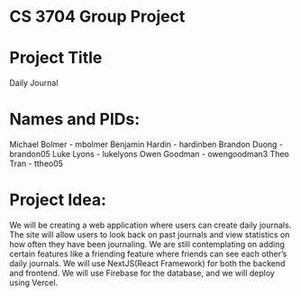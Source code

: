 # CS 3704 Group Project

# Project Title
Daily Journal

# Names and PIDs:
Michael Bolmer - mbolmer
Benjamin Hardin - hardinben
Brandon Duong - brandon05
Luke Lyons - lukelyons
Owen Goodman - owengoodman3
Theo Tran - ttheo05

# Project Idea:
We will be creating a web application where users can create daily journals. The site will allow users to look back on past journals and view statistics on how often they have been journaling. We are still contemplating on adding certain features like a friending feature where friends can see each other’s daily journals. We will use NextJS(React Framework) for both the backend and frontend. We will use Firebase for the database, and we will deploy using Vercel. 
